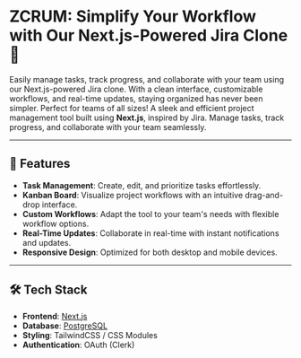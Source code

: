 # ZCRUM: Simplify Your Workflow with Our Next.js-Powered Jira Clone 🚀 

Easily manage tasks, track progress, and collaborate with your team using our Next.js-powered Jira clone. With a clean interface, customizable workflows, and real-time updates, staying organized has never been simpler. Perfect for teams of all sizes!
A sleek and efficient project management tool built using **Next.js**, inspired by Jira. Manage tasks, track progress, and collaborate with your team seamlessly.  

---

## 🚀 Features  

- **Task Management**: Create, edit, and prioritize tasks effortlessly.  
- **Kanban Board**: Visualize project workflows with an intuitive drag-and-drop interface.  
- **Custom Workflows**: Adapt the tool to your team's needs with flexible workflow options.  
- **Real-Time Updates**: Collaborate in real-time with instant notifications and updates.  
- **Responsive Design**: Optimized for both desktop and mobile devices.  

---

## 🛠️ Tech Stack  

- **Frontend**: [Next.js](https://nextjs.org)  
- **Database**:  [PostgreSQL](https://www.postgresql.org)  
- **Styling**: TailwindCSS / CSS Modules  
- **Authentication**: OAuth (Clerk)  

